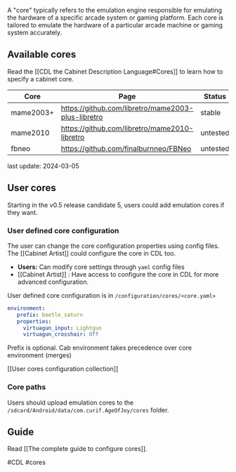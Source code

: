 A "core" typically refers to the emulation engine responsible for emulating the hardware of a specific arcade system or gaming platform. Each core is tailored to emulate the hardware of a particular arcade machine or gaming system accurately.

## Available cores

Read the [[CDL the Cabinet Description Language#Cores]] to learn how to specify a cabinet core.

| Core      | Page                                               | Status   | Licence                                                                   |
| --------- | -------------------------------------------------- | -------- | ------------------------------------------------------------------------- |
| mame2003+ | https://github.com/libretro/mame2003-plus-libretro | stable   | https://github.com/libretro/mame2003-plus-libretro/blob/master/LICENSE.md |
| mame2010  | https://github.com/libretro/mame2010-libretro      | untested | https://github.com/libretro/mame2010-libretro/blob/master/docs/mame.txt   |
| fbneo     | https://github.com/finalburnneo/FBNeo              | untested | https://github.com/finalburnneo/FBNeo/blob/master/src/license.txt         |
last update: 2024-03-05

## User cores

Starting in the v0.5 release candidate 5, users could add emulation cores if they want.
### User defined core configuration

The user can change the core configuration properties using config files. The [[Cabinet Artist]] could configure the core in CDL too.

- **Users:** Can modify core settings through `yaml` config files
- [[Cabinet Artist]] : Have access to configure the core in CDL for more advanced configuration.

User defined core configuration is in `/configuration/cores/<core.yaml>`

```yaml
environment:
   prefix: beetle_saturn
   properties:
     virtuagun_input: Lightgun
     virtuagun_crosshair: Off
```

Prefix is optional.
Cab environment takes precedence over core environment (merges)

[[User cores configuration collection]]

### Core paths

Users should upload emulation cores to the `/sdcard/Android/data/com.curif.AgeOfJoy/cores` folder.

## Guide

Read [[The complete guide to configure cores]].

#CDL #cores 
